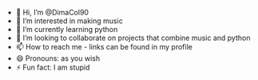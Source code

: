 - 👋 Hi, I’m @DimaCol90
- 👀 I’m interested in making music
- 🌱 I’m currently learning python
- 💞️ I’m looking to collaborate on projects that combine music and python
- 📫 How to reach me - links can be found in my profile
- 😄 Pronouns: as you wish
- ⚡ Fun fact: I am stupid

<!---
DimaCol90/DimaCol90 is a ✨ special ✨ repository because its `README.md` (this file) appears on your GitHub profile.
You can click the Preview link to take a look at your changes.
--->
